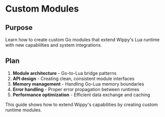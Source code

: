 # Custom Modules

<!--
TOC: Advanced Patterns > Custom Framework Extensions > Custom Modules
Audience: Framework developers
Duration: 45 minutes
Prerequisites: Custom Extensions overview
-->

## Purpose

Learn how to create custom Go modules that extend Wippy's Lua runtime with new capabilities and system integrations.

## Plan

1. **Module architecture** - Go-to-Lua bridge patterns
2. **API design** - Creating clean, consistent module interfaces
3. **Memory management** - Handling Go-Lua memory boundaries
4. **Error handling** - Proper error propagation between runtimes
5. **Performance optimization** - Efficient data exchange and caching

This guide shows how to extend Wippy's capabilities by creating custom runtime modules.

<!--
Implementation will cover:
- Go module implementation patterns
- Lua C API integration
- Data type marshaling between Go and Lua
- Error handling and propagation
- Module registration and lifecycle
- Performance optimization techniques
-->

